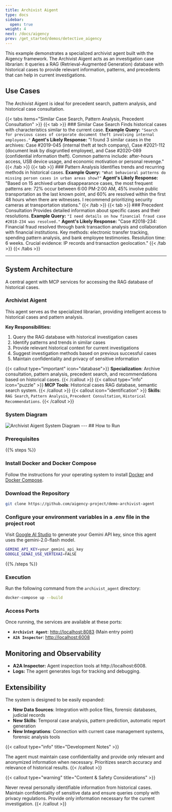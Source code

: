 ```yaml
---
title: Archivist Aigent
type: docs
sidebar:
  open: true
weight: 4
next: /docs/aigency
prev: /get_started/demos/detective_aigency
---
```


This example demonstrates a specialized archivist agent built with the Aigency framework. The Archivist Aigent acts as an investigation case librarian: it queries a RAG (Retrieval-Augmented Generation) database with historical cases to provide relevant information, patterns, and precedents that can help in current investigations.

## Use Cases
The Archivist Aigent is ideal for precedent search, pattern analysis, and historical case consultation.

{{< tabs items="Similar Case Search, Pattern Analysis, Precedent Consultation" >}}
  {{< tab >}}
    ### Similar Case Search
    Finds historical cases with characteristics similar to the current case.
    **Example Query:**
    ```
    "Search for previous cases of corporate document theft involving internal employees."
    ```
    **Agent's Likely Response:**
    "I found 3 similar cases in the archives: Case #2019-045 (internal theft at tech company), Case #2021-112 (document leak by disgruntled employee), and Case #2020-089 (confidential information theft). Common patterns include: after-hours access, USB device usage, and economic motivation or personal revenge."
  {{< /tab >}}
  {{< tab >}}
    ### Pattern Analysis
    Identifies trends and recurring methods in historical cases.
    **Example Query:**
    ```
    "What behavioral patterns do missing person cases in urban areas show?"
    ```
    **Agent's Likely Response:**
    "Based on 15 archived urban disappearance cases, the most frequent patterns are: 72% occur between 6:00 PM-2:00 AM, 45% involve public transportation as the last known point, and 60% are resolved within the first 48 hours when there are witnesses. I recommend prioritizing security cameras at transportation stations."
  {{< /tab >}}
  {{< tab >}}
    ### Precedent Consultation
    Provides detailed information about specific cases and their resolutions.
    **Example Query:**
    ```
    "I need details on how financial fraud case #2018-234 was resolved."
    ```
    **Agent's Likely Response:**
    "Case #2018-234: Financial fraud resolved through bank transaction analysis and collaboration with financial institutions. Key methods: electronic transfer tracking, spending pattern analysis, and bank employee testimonies. Resolution time: 6 weeks. Crucial evidence: IP records and transaction geolocation."
  {{< /tab >}}
{{< /tabs >}}

----

## System Architecture

A central agent with MCP services for accessing the RAG database of historical cases.

### Archivist Aigent
This agent serves as the specialized librarian, providing intelligent access to historical cases and pattern analysis.

**Key Responsibilities:**
1. Query the RAG database with historical investigation cases
2. Identify patterns and trends in similar cases
3. Provide relevant historical context for current investigations
4. Suggest investigation methods based on previous successful cases
5. Maintain confidentiality and privacy of sensitive information

{{< callout type="important" icon="database">}}
**Specialization**: Archive consultation, pattern analysis, precedent search, and recommendations based on historical cases.
{{< /callout >}}
{{< callout type="info" icon="puzzle" >}}
**MCP Tools**: Historical cases RAG database, semantic search system.
{{< /callout >}}
{{< callout  icon="identification" >}}
**Skills**: `RAG Search`, `Pattern Analysis`, `Precedent Consultation`, `Historical Recommendations`.
{{< /callout >}}

### System Diagram
<image src="/images/archivist-agent_diagram.png" alt="Archivist Aigent System Diagram">
---
## How to Run

### Prerequisites

{{% steps %}}

### Install Docker and Docker Compose

Follow the instructions for your operating system to install [Docker](https://docs.docker.com/engine/install/) and [Docker Compose](https://docs.docker.com/compose/install/).

### Download the Repository

```bash
git clone https://github.com/aigency-project/demo-archivist-agent
```

### Configure your environment variables in a .env file in the project root
Visit [Google AI Studio](https://aistudio.google.com/app/apikey) to generate your Gemini API key, since this agent uses the gemini-2.0-flash model.

```bash title=".env"
GEMINI_API_KEY=your_gemini_api_key
GOOGLE_GENAI_USE_VERTEXAI=FALSE
```
{{% /steps %}}

### Execution
Run the following command from the `archivist_agent` directory:

```Bash
docker-compose up --build
```
### Access Ports
Once running, the services are available at these ports:

- **`Archivist Agent`**: [http://localhost:8083](http://localhost:8083) (Main entry point)
- **`A2A Inspector`**: [http://localhost:6008](http://localhost:6008)

## Monitoring and Observability
- **A2A Inspector:** Agent inspection tools at http://localhost:6008.
- **Logs:** The agent generates logs for tracking and debugging.

## Extensibility
The system is designed to be easily expanded:

- **New Data Sources**: Integration with police files, forensic databases, judicial records
- **New Skills**: Temporal case analysis, pattern prediction, automatic report generation
- **New Integrations**: Connection with current case management systems, forensic analysis tools

{{< callout type="info" title="Development Notes" >}}

The agent must maintain case confidentiality and provide only relevant and anonymized information when necessary. Prioritizes search accuracy and relevance of historical results.
{{< /callout >}}

{{< callout type="warning" title="Content & Safety Considerations" >}}

Never reveal personally identifiable information from historical cases. Maintain confidentiality of sensitive data and ensure queries comply with privacy regulations. Provide only information necessary for the current investigation.
{{< /callout >}}
